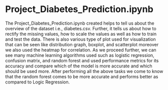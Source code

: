 # Project_Diabetes_Prediction.ipynb
The Project_Diabetes_Prediction.ipynb created helps to tell us about the overview of the dataset i.e., diabetes.csv. Further, it tells us about how to rectify the missing values, how to scale the values as well as how to train and test the data. There is also various type of plot used for visualization that can be seen like distribution graph, boxplot, and scatterplot moreover we also used the heatmap for correlation. 
As we proceed further, we can see many machine learning algorithms used such as logistic regression, confusion matrix, and random forest and used performance metrics for its accuracy and compare which of the model is more accurate and which should be used more.
After performing all the above tasks we come to know that the random forest comes to be more accurate and performs better as compared to Logic Regression.
